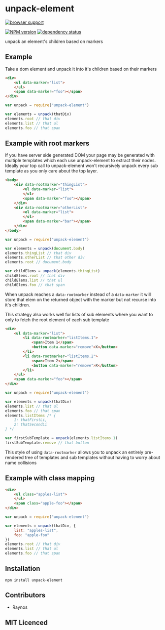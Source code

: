 # unpack-element

[![browser support][5]][6]

<!-- [![build status][1]][2]  -->
[![NPM version][7]][8] [![dependency status][3]][4]

unpack an element's children based on markers

## Example

Take a dom element and unpack it into it's children based on their markers

```html
<div>
    <ul data-marker="list">
    </ul>
    <span data-marker="foo"></span>
</div>
```

```js
var unpack = require("unpack-element")

var elements = unpack(thatDiv)
elements.root // that div
elements.list // that ul
elements.foo // that span
```

## Example with root markers

If you have server side generated DOM your page may be generated
    with multiple templates which each use unpack-element to
    extract their nodes. Ideally your top call to unpack-element
    won't recursively unpack every sub template as you only
    care about the top layer.

```html
<body>
    <div data-rootmarker="thingList">
        <ul data-marker="list">
        </ul>
        <span data-marker="foo"></span>
    </div>
    <div data-rootmarker="otherList">
        <ol data-marker="list">
        </ol>
        <span data-marker="bar"></span>
    </div>
</body>
```

```js
var unpack = require("unpack-element")

var elements = unpack(document.body)
elements.thingList // that div
elements.otherList // that other div
elements.root // document.body

var childElems = unpack(elements.thingList)
childElems.root // that div
childElems.list // that ul
childElems.foo // that span
```

When unpack reaches a `data-rootmarker` instead of a `data-marker`
    it will store that elem on the returned object with the
    marker but not recurse into it's children.

This strategy also works well for lists of sub elements where
    you want to only to fetch the root element of each sub
    template

```html
<div>
    <ul data-marker="list">
        <li data-rootmarker="listItems.1">
            <span>Item 1</span>
            <button data-marker="remove">X</button>
        </li>
        <li data-rootmarker="listItems.2">
            <span>Item 2</span>
            <button data-marker="remove">X</button>
        </li>
    </ul>
    <span data-marker="foo"></span>
</div>
```

```js
var unpack = require("unpack-element")

var elements = unpack(thatDiv)
elements.list // that ul
elements.foo // that span
elements.listItems /* {
    1: thatFirstLi,
    2: thatSecondLi
} */

var firstSubTemplate = unpack(elements.listItems.1)
firstSubTemplate.remove // that button
```

This style of using `data-rootmarker` allows you to unpack
    an entirely pre-rendered tree of templates and sub
    templates without having to worry about name collisions

## Example with class mapping

```html
<div>
    <ul class="apples-list">
    </ul>
    <span class="apple-foo"></span>
</div>
```

```js
var unpack = require("unpack-element")

var elements = unpack(thatDiv, {
    list: "apples-list",
    foo: "apple-foo"
})
elements.root // that div
elements.list // that ul
elements.foo // that span
```

## Installation

`npm install unpack-element`

## Contributors

 - Raynos

## MIT Licenced

  [1]: https://secure.travis-ci.org/Raynos/unpack-element.png
  [2]: https://travis-ci.org/Raynos/unpack-element
  [3]: https://david-dm.org/Raynos/unpack-element.png
  [4]: https://david-dm.org/Raynos/unpack-element
  [5]: https://ci.testling.com/Raynos/unpack-element.png
  [6]: https://ci.testling.com/Raynos/unpack-element
  [7]: https://badge.fury.io/js/unpack-element.png
  [8]: https://badge.fury.io/js/unpack-element
